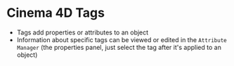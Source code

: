 # Cinema 4D Tags

- Tags add properties or attributes to an object
- Information about specific tags can be viewed or edited in the `Attribute Manager` (the properties panel, just select the tag after it's applied to an object)
